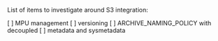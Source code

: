 List of items to investigate around S3 integration:

[ ] MPU management
[ ] versioning
[ ] ARCHIVE_NAMING_POLICY with decoupled
[ ] metadata and sysmetadata
